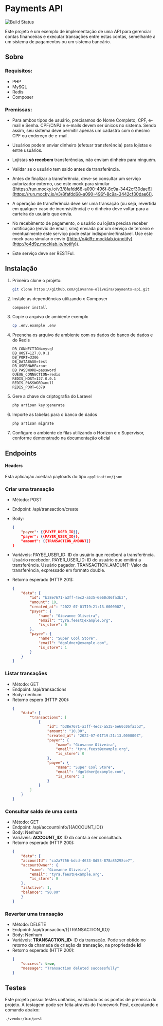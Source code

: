 # Payments API
![Build Status](https://app.chipperci.com/projects/a813f773-6f07-4e4a-941c-82991466da7a/status/main)

Este projeto é um exemplo de implementação de uma API para gerenciar contas financeiras e executar transações entre estas contas, semelhante à um sistema de pagamentos ou um sistema bancário.

## Sobre

### Requisitos:

 - PHP
 - MySQL
 - Redis
 - Composer

### Premissas:

-   Para ambos tipos de usuário, precisamos do Nome Completo, CPF, e-mail e Senha. CPF/CNPJ e e-mails devem ser únicos no sistema. Sendo assim, seu sistema deve permitir apenas um cadastro com o mesmo CPF ou endereço de e-mail.
    
-   Usuários podem enviar dinheiro (efetuar transferência) para lojistas e entre usuários.
    
-   Lojistas  **só recebem**  transferências, não enviam dinheiro para ninguém.
    
-   Validar se o usuário tem saldo antes da transferência.
    
-   Antes de finalizar a transferência, deve-se consultar um serviço autorizador externo, use este mock para simular ([https://run.mocky.io/v3/8fafdd68-a090-496f-8c9a-3442cf30dae6](https://run.mocky.io/v3/8fafdd68-a090-496f-8c9a-3442cf30dae6)).
    
-   A operação de transferência deve ser uma transação (ou seja, revertida em qualquer caso de inconsistência) e o dinheiro deve voltar para a carteira do usuário que envia.
    
-   No recebimento de pagamento, o usuário ou lojista precisa receber notificação (envio de email, sms) enviada por um serviço de terceiro e eventualmente este serviço pode estar indisponível/instável. Use este mock para simular o envio ([http://o4d9z.mocklab.io/notify](http://o4d9z.mocklab.io/notify)).
    
-   Este serviço deve ser RESTFul.

## Instalação

1. Primeiro clone o projeto:
	```bash
	git clone https://github.com/giovanne-oliveira/payments-api.git
	```
2. Instale as dependências utilizando o Composer
	```bash
	composer install
	```
3. Copie o arquivo de ambiente exemplo 
	```bash
	cp .env.example .env
	```
4. Preencha os arquivo de ambiente com os dados do banco de dados e do Redis
	```
	DB_CONNECTION=mysql
	DB_HOST=127.0.0.1
	DB_PORT=3306
	DB_DATABASE=test
	DB_USERNAME=root
	DB_PASSWORD=password
	QUEUE_CONNECTION=redis
	REDIS_HOST=127.0.0.1
	REDIS_PASSWORD=null
	REDIS_PORT=6379
	```
5. Gere a chave de criptografia do Laravel
	```bash
	php artisan key:generate
	```
6. Importe as tabelas para o banco de dados
	```bash
	php artisan migrate
	```
7. Configure o ambiente de filas utilizando o Horizon e o Supervisor, conforme demonstrado na [documentação oficial](https://laravel.com/docs/9.x/horizon#installing-supervisor)

## Endpoints

#### Headers
Esta aplicação aceitará payloads do tipo `application/json`

### Criar uma transação

 - Método: POST
 - Endpoint: /api/transaction/create
 - Body:
	```json
	{
		"payee": {{PAYEE_USER_ID}},
		"payer": {{PAYER_USER_ID}},
		"amount": {{TRANSACTION_AMOUNT}}
	}
	``` 
- Variáveis:
	PAYEE_USER_ID: ID do usuário que receberá a transferência. Usuário recebedor.
	PAYER_USER_ID: ID do usuário que emitirá a transferência. Usuário pagador.
	TRANSACTION_AMOUNT: Valor da transferência, expressado em formato double.

- Retorno esperado (HTTP 201):
	```json
	{
		"data": {
			"id": "b38e7671-a3ff-4ec2-a535-6e60c06fa3b3",
			"amount": 10,
			"created_at": "2022-07-01T19:21:13.000000Z",
			"payer": {
				"name": "Giovanne Oliveira",
				"email": "tyra.feest@example.org",
				"is_store": 0
			},
			"payee": {
				"name": "Super Cool Store",
				"email": "dgoldner@example.com",
				"is_store": 1
			}
		}
	}
	```
### Listar transações

 - Método: GET
 - Endpoint: /api/transactions
 - Body: nenhum
 - Retorno espero (HTTP 200):
	```json
	{
		"data": {
			"transactions": [
				{
					"id": "b38e7671-a3ff-4ec2-a535-6e60c06fa3b3",
					"amount": "10.00",
					"created_at": "2022-07-01T19:21:13.000000Z",
					"payer": {
						"name": "Giovanne Oliveira",
						"email": "tyra.feest@example.org",
						"is_store": 0
					},
					"payee": {
						"name": "Super Cool Store",
						"email": "dgoldner@example.com",
						"is_store": 1
					}
				}
			]
		}
	}
	```
### Consultar saldo de uma conta
 - Método: GET
 - Endpoint: /api/account/info/{{ACCOUNT_ID}}
 - Body: Nenhum
- Variáveis: 
	**ACCOUNT_ID:** ID da conta a ser consultada.
- Retorno esperado (HTTP 200):
	```json
	{
		"data": {
		"accountId": "ca2a7756-bdcd-4633-8d53-878a85298ce7",
		"accountOwner": {
			"name": "Giovanne Oliveira",
			"email": "tyra.feest@example.org",
			"is_store": 0
		},
		"isActive": 1,
		"balance": "90.00"
		}
	}
	```
### Reverter uma transação
- Método: DELETE
 - Endpoint: /api/transaction/{{TRANSACTION_ID}}
 - Body: Nenhum
 - Variáveis:
	 **TRANSACTION_ID:** ID da transação. Pode ser obtido no retorno da chamada de criação da transação, na propriedade **id**
- Retorno esperado (HTTP 200):
	```json
	{
		"success": true,
		"message": "Transaction deleted successfully"
	}
	```

## Testes
Este projeto possui testes unitários, validando os os pontos de premissa do projeto. A testagem pode ser feita através do framework Pest, executando o comando abaixo:
```bash
./vendor/bin/pest
```
